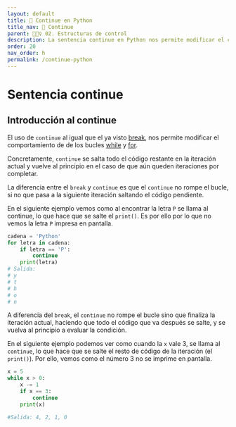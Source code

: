 ```yaml
---
layout: default
title: 📙 Continue en Python
title_nav: 📙 Continue
parent: 🏄🏻‍♀️ 02. Estructuras de control
description: La sentencia continue en Python nos permite modificar el comportamiento de los bucles, saltando el código restante de la iteración actual y pasando a la siguiente en el caso de que haya.
order: 20
nav_order: h
permalink: /continue-python
---
```


# Sentencia continue

## Introducción al continue

El uso de `continue` al igual que el ya visto [break](/break-python), nos permite modificar el comportamiento de de los bucles [while](/while-python) y [for](/for-python).

Concretamente, `continue` se salta todo el código restante en la iteración actual y vuelve al principio en el caso de que aún queden iteraciones por completar.

La diferencia entre el `break` y `continue` es que el `continue` no rompe el bucle, si no que pasa a la siguiente iteración saltando el código pendiente.

En el siguiente ejemplo vemos como al encontrar la letra `P` se llama al continue, lo que hace que se salte el `print()`. Es por ello por lo que no vemos la letra `P` impresa en pantalla.


```python
cadena = 'Python'
for letra in cadena:
    if letra == 'P':
        continue
    print(letra)
# Salida:
# y
# t
# h
# o
# n
```
 
A diferencia del `break`, el `continue` no rompe el bucle sino que finaliza la iteración actual, haciendo que todo el código que va después se salte, y se vuelva al principio a evaluar la condición.

En el siguiente ejemplo podemos ver como cuando la `x` vale 3, se llama al `continue`, lo que hace que se salte el resto de código de la iteración (el `print()`). Por ello, vemos como el número 3 no se imprime en pantalla.


```python
x = 5
while x > 0:
    x -= 1
    if x == 3:
        continue
    print(x)

#Salida: 4, 2, 1, 0
```
